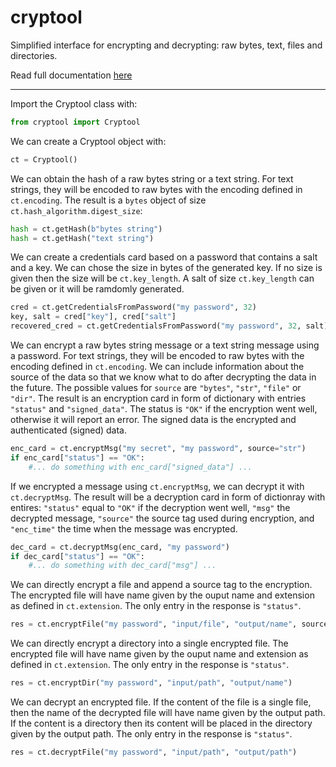 # cryptool

Simplified interface for encrypting and decrypting: raw bytes, text, files and directories.

Read full documentation [here](https://marcos-c7.github.io/cryptool/html/classcryptool_1_1cryptool_1_1Cryptool.html)

---

Import the Cryptool class with:
```python
from cryptool import Cryptool
```

We can create a Cryptool object with:
```python
ct = Cryptool()
```

We can obtain the hash of a raw bytes string or a text string. For text strings, they will be
encoded to raw bytes with the encoding defined in `ct.encoding`. The result is a `bytes` object
of size `ct.hash_algorithm.digest_size`:
```python
hash = ct.getHash(b"bytes string")
hash = ct.getHash("text string")
```

We can create a credentials card based on a password that contains a salt and a key.
We can chose the size in bytes of the generated key. If no size is given then the size
will be `ct.key_length`. A salt of size `ct.key_length` can be given or it will be 
ramdomly generated.
```python
cred = ct.getCredentialsFromPassword("my password", 32)
key, salt = cred["key"], cred["salt"]
recovered_cred = ct.getCredentialsFromPassword("my password", 32, salt)
```

We can encrypt a raw bytes string message or a text string message using a password. For text strings, 
they will be encoded to raw bytes with the encoding defined in `ct.encoding`. We can include information
about the source of the data so that we know what to do after decrypting the data in the future. 
The possible values for `source` are `"bytes"`, `"str"`, `"file"` or `"dir"`.
The result is an encryption card in form of dictionary with entries `"status"` and `"signed_data"`.
The status is `"OK"` if the encryption went well, otherwise it will report an error. The signed data
is the encrypted and authenticated (signed) data.
```python
enc_card = ct.encryptMsg("my secret", "my password", source="str")
if enc_card["status"] == "OK":
	#... do something with enc_card["signed_data"] ...
```

If we encrypted a message using `ct.encryptMsg`, we can decrypt it with `ct.decryptMsg`.
The result will be a decryption card in form of dictionray with entires: `"status"` equal
to `"OK"` if the decryption went well, `"msg"` the decrypted message, `"source"` the source
tag used during encryption, and `"enc_time"` the time when the message was encrypted.
```python
dec_card = ct.decryptMsg(enc_card, "my password")
if dec_card["status"] == "OK":
	#... do something with dec_card["msg"] ...
```

We can directly encrypt a file and append a source tag to the encryption.
The encrypted file will have name given by the ouput name and extension 
as defined in `ct.extension`. The only entry in the response is `"status"`.
```python
res = ct.encryptFile("my password", "input/file", "output/name", source="file")
```

We can directly encrypt a directory into a single encrypted file.
The encrypted file will have name given by the ouput name and extension 
as defined in `ct.extension`. The only entry in the response is `"status"`.
```python
res = ct.encryptDir("my password", "input/path", "output/name")
```

We can decrypt an encrypted file. If the content of the file is a single file,
then the name of the decrypted file will have name given by the output path.
If the content is a directory then its content will be placed in the directory
given by the output path. The only entry in the response is `"status"`.
```python
res = ct.decryptFile("my password", "input/path", "output/path")
```
